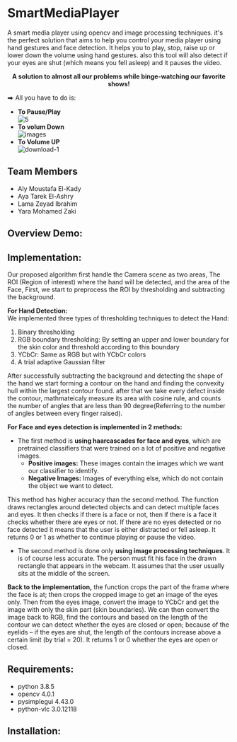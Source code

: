 # SmartMediaPlayer
A smart media player using opencv and image processing techniques. it's the perfect solution that aims to help you control your media player using hand gestures and face detection. It helps you to play, stop, raise up or lower down the volume using hand gestures. also this tool will also detect if your eyes are shut (which means you fell asleep) and it pauses the video. <br />
<div align="center">
   <strong>A solution to almost all our problems while binge-watching our favorite shows! </strong>
</div>   

⮕ All you have to do is:  
  *  **To Pause/Play**  
  ![5](https://user-images.githubusercontent.com/64116564/120124296-12e1e400-c1b4-11eb-9bba-a7495038856b.jpg)
  *  **To volum Down**  
  ![images](https://user-images.githubusercontent.com/64116564/120124269-eaf28080-c1b3-11eb-8fdf-c0c8cae166b1.jpg)
  *  **To Volume UP**   
  ![download-_1_](https://user-images.githubusercontent.com/64116564/120124165-483a0200-c1b3-11eb-9e9f-6223eafaecec.jpg)      


## Team Members
  * Aly Moustafa El-Kady
  * Aya Tarek El-Ashry
  * Lama Zeyad Ibrahim
  * Yara Mohamed Zaki

## Overview Demo:


## Implementation:
Our proposed algorithm first handle the Camera scene as two areas, The ROI (Region of interest) where the hand will be detected, and the area of the Face, 
First, we start to preprocess the ROI by thresholding and subtracting the background.   

**For Hand Detection:**  
We implemented three types of thresholding techniques to detect the Hand:
   1.  Binary thresholding
   2. RGB boundary thresholding: By setting an upper and lower boundary for the skin color and threshold according to this boundary  
   3. YCbCr: Same as RGB but with YCbCr colors 
   4. A trial adaptive Gaussian filter 

After successfully subtracting the background and detecting the shape of the hand we start forming a contour on the hand and finding the convexity hull within the largest contour found. 
after that we take every defect inside the contour, mathmateicaly measure its area with cosine rule, and counts the number of angles that are less than 90 degree(Referring to the number of angles between every finger raised).  

**For Face and eyes detection is implemented in 2 methods:** 
   * The first method is **using haarcascades for face and eyes**, which are pretrained classifiers that were trained on a lot of positive and negative images.  
      * **Positive images:** These images contain the images which we want our classifier to identify.  
      * **Negative Images:** Images of everything else, which do not contain the object we want to detect.   

This method has higher accuracy than the second method. The function draws rectangles around detected objects and can detect multiple faces and eyes. It then checks if there is a face or not, then if there is a face it checks whether there are eyes or not. If there are no eyes detected or no face detected it means that the user is either distracted or fell asleep. It returns 0 or 1 as whether to continue playing or pause the video.
   * The second method is done only **using image processing techniques**. It is of course less accurate. The person must fit his face in the drawn rectangle that appears in the webcam. It assumes that the user usually sits at the middle of the screen.   
 
**Back to the implementation,** the function crops the part of the frame where the face is at; then crops the cropped image to get an image of the eyes only. Then from the eyes image, convert the image to YCbCr and get the image with only the skin part (skin boundaries). We can then convert the image back to RGB, find the contours and based on the length of the contour we can detect whether the eyes are closed or open; because of the eyelids – if the eyes are shut, the length of the contours increase above a certain limit (by trial = 20). It returns 1 or 0 whether the eyes are open or closed.

## Requirements:
 * python 3.8.5
 * opencv 4.0.1
 * pysimplegui 4.43.0
 * python-vlc 3.0.12118
 
 
## Installation:


